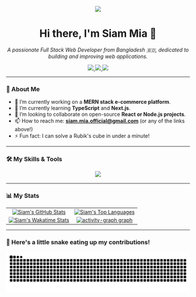 <div align="center">
  <img src="https://media.giphy.com/media/hvRJCLFzcasrR4ia7z/giphy.gif" width="50px">
  <h1 align="center">Hi there, I'm Siam Mia 👋</h1>
</div>

<p align="center">
  <em>A passionate Full Stack Web Developer from Bangladesh 🇧🇩, dedicated to building and improving web applications.</em>
</p>

<p align="center">
  <a href="https://www.linkedin.com/in/YOUR_LINKEDIN_PROFILE/" target="_blank">
    <img src="https://img.shields.io/badge/LinkedIn-0077B5?style=for-the-badge&logo=linkedin&logoColor=white" />
  </a>
  <a href="https://twitter.com/YOUR_TWITTER_HANDLE" target="_blank">
    <img src="https://img.shields.io/badge/Twitter-1DA1F2?style=for-the-badge&logo=twitter&logoColor=white" />
  </a>
  <a href="mailto:your.email@example.com">
    <img src="https://img.shields.io/badge/Gmail-D14836?style=for-the-badge&logo=gmail&logoColor=white" />
  </a>
</p>

---

### 🚀 About Me
- 🔭 I’m currently working on a **MERN stack e-commerce platform**.
- 🌱 I’m currently learning **TypeScript** and **Next.js**.
- 👯 I’m looking to collaborate on open-source **React or Node.js projects**.
- 📫 How to reach me: **siam.mia.official@gmail.com** (or any of the links above!)
- ⚡ Fun fact: I can solve a Rubik's cube in under a minute!

---

### 🛠️ My Skills & Tools

<p align="center">
  <a href="https://skillicons.dev">
    <img src="https://skillicons.dev/icons?i=html,css,js,ts,react,redux,tailwind,nodejs,express,mongodb,mysql,git,docker,postman&perline=7" />
  </a>
</p>

---

### 📊 My Stats

<table align="center" width="100%">
  <tr>
    <td align="center" width="50%">
      <a href="https://github.com/anuraghazra/github-readme-stats">
        <img src="https://github-readme-stats.vercel.app/api?username=Md-Siam-Mia-Code&show_icons=true&theme=dracula&hide_border=true&include_all_commits=true&count_private=true" alt="Siam's GitHub Stats" />
      </a>
    </td>
    <td align="center" width="50%">
      <a href="https://github.com/anuraghazra/github-readme-stats">
        <img src="https://github-readme-stats.vercel.app/api/top-langs/?username=Md-Siam-Mia-Code&layout=compact&theme=dracula&hide_border=true&langs_count=6" alt="Siam's Top Languages" />
      </a>
    </td>
  </tr>
  <tr>
    <td align="center" width="50%">
      <a href="https://github.com/athul/waka-readme-stats">
        <img src="https://github-readme-stats.vercel.app/api/wakatime?username=YOUR_WAKATIME_USERNAME&theme=dracula&hide_border=true&layout=compact" alt="Siam's Wakatime Stats" />
      </a>
    </td>
    <td align="center" width="50%">
      <a href="https://github.com/ashutosh00710/github-readme-activity-graph">
        <img src="https://github-readme-activity-graph.vercel.app/graph?username=Md-Siam-Mia-Code&theme=github-dark&area=true&hide_border=true&hide_title=false" height="180" alt="activity-graph graph"  />
      </a>
    </td>
  </tr>
</table>

---

### 🐍 Here's a little snake eating up my contributions!

<div align="center">
  <img src="https://raw.githubusercontent.com/Md-Siam-Mia-Code/Md-Siam-Mia-Code/output/snake.svg" alt="Snake animation" />
</div>
